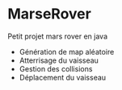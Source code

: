# MarseRover
Petit projet mars rover en java
- Génération de map aléatoire
- Atterrisage du vaisseau
- Gestion des collisions
- Déplacement du vaisseau
